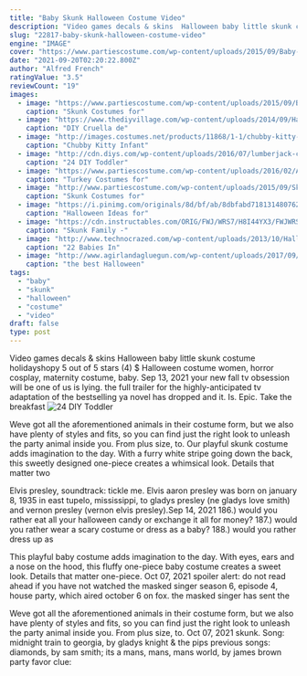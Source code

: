 ```yaml
---
title: "Baby Skunk Halloween Costume Video"
description: "Video games decals & skins  Halloween baby little skunk costume holidayshopy 5 out of 5 stars (4) $ Halloween costume women, horror cosplay, maternity costume, baby"
slug: "22817-baby-skunk-halloween-costume-video"
engine: "IMAGE"
cover: "https://www.partiescostume.com/wp-content/uploads/2015/09/Baby-Skunk-Halloween-Costumes.jpg"
date: "2021-09-20T02:20:22.800Z"
author: "Alfred French"
ratingValue: "3.5"
reviewCount: "19"
images:
  - image: "https://www.partiescostume.com/wp-content/uploads/2015/09/Baby-Skunk-Halloween-Costumes.jpg"
    caption: "Skunk Costumes for"
  - image: "https://www.thediyvillage.com/wp-content/uploads/2014/09/Happy-Cruella-de-vil.jpg"
    caption: "DIY Cruella de"
  - image: "http://images.costumes.net/products/11868/1-1/chubby-kitty-infant-costume.jpg"
    caption: "Chubby Kitty Infant"
  - image: "http://cdn.diys.com/wp-content/uploads/2016/07/lumberjack-costume-with-beard.jpg"
    caption: "24 DIY Toddler"
  - image: "https://www.partiescostume.com/wp-content/uploads/2016/02/Adult-Turkey-Costume.jpg"
    caption: "Turkey Costumes for"
  - image: "http://www.partiescostume.com/wp-content/uploads/2015/09/Skunk-Costume-for-Baby.jpg"
    caption: "Skunk Costumes for"
  - image: "https://i.pinimg.com/originals/8d/bf/ab/8dbfabd7181314807627247d9f645f4b.jpg"
    caption: "Halloween Ideas for"
  - image: "https://cdn.instructables.com/ORIG/FWJ/WRS7/H8I44YX3/FWJWRS7H8I44YX3.jpg?frame=1"
    caption: "Skunk Family -"
  - image: "http://www.technocrazed.com/wp-content/uploads/2013/10/Halloween-baby-costumes-17.jpg"
    caption: "22 Babies In"
  - image: "http://www.agirlandagluegun.com/wp-content/uploads/2017/09/be26399ffddf095c0d534e3119e44b87.jpg"
    caption: "the best Halloween"
tags:
  - "baby"
  - "skunk"
  - "halloween"
  - "costume"
  - "video"
draft: false
type: post
---
```


Video games decals & skins  Halloween baby little skunk costume holidayshopy 5 out of 5 stars (4) $ Halloween costume women, horror cosplay, maternity costume, baby. Sep 13, 2021 your new fall tv obsession will be one of us is lying. the full trailer for the highly-anticipated tv adaptation of the bestselling ya novel has dropped and it. Is. Epic. Take the breakfast
![24 DIY Toddler](http://cdn.diys.com/wp-content/uploads/2016/07/lumberjack-costume-with-beard.jpg "24 DIY Toddler")

Weve got all the aforementioned animals in their costume form, but we also have plenty of styles and fits, so you can find just the right look to unleash the party animal inside you. From plus size, to. Our playful skunk costume adds imagination to the day. With a furry white stripe going down the back, this sweetly designed one-piece creates a whimsical look. Details that matter  two
<!--inArticleAds-->

<!--galleryOne-->

Elvis presley, soundtrack: tickle me. Elvis aaron presley was born on january 8, 1935 in east tupelo, mississippi, to gladys presley (ne gladys love smith) and vernon presley (vernon elvis presley).Sep 14, 2021 186.) would you rather eat all your halloween candy or exchange it all for money? 187.) would you rather wear a scary costume or dress as a baby? 188.) would you rather dress up as
<!--inArticleAds-->

<!--galleryTwo-->

This playful baby costume adds imagination to the day. With eyes, ears and a nose on the hood, this fluffy one-piece baby costume creates a sweet look. Details that matter  one-piece. Oct 07, 2021 spoiler alert: do not read ahead if you have not watched the masked singer season 6, episode 4, house party, which aired october 6 on fox. the masked singer has sent the
<!--galleryThree-->

Weve got all the aforementioned animals in their costume form, but we also have plenty of styles and fits, so you can find just the right look to unleash the party animal inside you. From plus size, to. Oct 07, 2021 skunk. Song: midnight train to georgia, by gladys knight & the pips previous songs: diamonds, by sam smith; its a mans, mans, mans world, by james brown party favor clue: